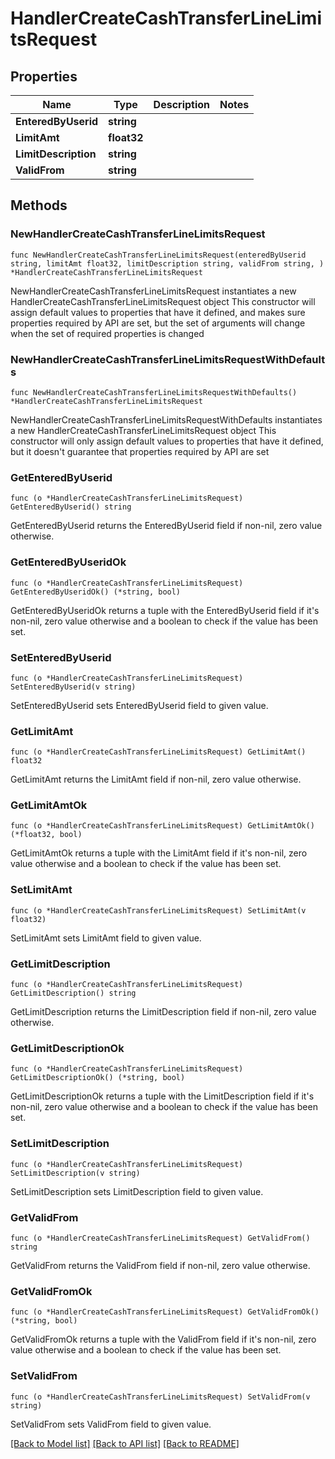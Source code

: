 # HandlerCreateCashTransferLineLimitsRequest

## Properties

Name | Type | Description | Notes
------------ | ------------- | ------------- | -------------
**EnteredByUserid** | **string** |  | 
**LimitAmt** | **float32** |  | 
**LimitDescription** | **string** |  | 
**ValidFrom** | **string** |  | 

## Methods

### NewHandlerCreateCashTransferLineLimitsRequest

`func NewHandlerCreateCashTransferLineLimitsRequest(enteredByUserid string, limitAmt float32, limitDescription string, validFrom string, ) *HandlerCreateCashTransferLineLimitsRequest`

NewHandlerCreateCashTransferLineLimitsRequest instantiates a new HandlerCreateCashTransferLineLimitsRequest object
This constructor will assign default values to properties that have it defined,
and makes sure properties required by API are set, but the set of arguments
will change when the set of required properties is changed

### NewHandlerCreateCashTransferLineLimitsRequestWithDefaults

`func NewHandlerCreateCashTransferLineLimitsRequestWithDefaults() *HandlerCreateCashTransferLineLimitsRequest`

NewHandlerCreateCashTransferLineLimitsRequestWithDefaults instantiates a new HandlerCreateCashTransferLineLimitsRequest object
This constructor will only assign default values to properties that have it defined,
but it doesn't guarantee that properties required by API are set

### GetEnteredByUserid

`func (o *HandlerCreateCashTransferLineLimitsRequest) GetEnteredByUserid() string`

GetEnteredByUserid returns the EnteredByUserid field if non-nil, zero value otherwise.

### GetEnteredByUseridOk

`func (o *HandlerCreateCashTransferLineLimitsRequest) GetEnteredByUseridOk() (*string, bool)`

GetEnteredByUseridOk returns a tuple with the EnteredByUserid field if it's non-nil, zero value otherwise
and a boolean to check if the value has been set.

### SetEnteredByUserid

`func (o *HandlerCreateCashTransferLineLimitsRequest) SetEnteredByUserid(v string)`

SetEnteredByUserid sets EnteredByUserid field to given value.


### GetLimitAmt

`func (o *HandlerCreateCashTransferLineLimitsRequest) GetLimitAmt() float32`

GetLimitAmt returns the LimitAmt field if non-nil, zero value otherwise.

### GetLimitAmtOk

`func (o *HandlerCreateCashTransferLineLimitsRequest) GetLimitAmtOk() (*float32, bool)`

GetLimitAmtOk returns a tuple with the LimitAmt field if it's non-nil, zero value otherwise
and a boolean to check if the value has been set.

### SetLimitAmt

`func (o *HandlerCreateCashTransferLineLimitsRequest) SetLimitAmt(v float32)`

SetLimitAmt sets LimitAmt field to given value.


### GetLimitDescription

`func (o *HandlerCreateCashTransferLineLimitsRequest) GetLimitDescription() string`

GetLimitDescription returns the LimitDescription field if non-nil, zero value otherwise.

### GetLimitDescriptionOk

`func (o *HandlerCreateCashTransferLineLimitsRequest) GetLimitDescriptionOk() (*string, bool)`

GetLimitDescriptionOk returns a tuple with the LimitDescription field if it's non-nil, zero value otherwise
and a boolean to check if the value has been set.

### SetLimitDescription

`func (o *HandlerCreateCashTransferLineLimitsRequest) SetLimitDescription(v string)`

SetLimitDescription sets LimitDescription field to given value.


### GetValidFrom

`func (o *HandlerCreateCashTransferLineLimitsRequest) GetValidFrom() string`

GetValidFrom returns the ValidFrom field if non-nil, zero value otherwise.

### GetValidFromOk

`func (o *HandlerCreateCashTransferLineLimitsRequest) GetValidFromOk() (*string, bool)`

GetValidFromOk returns a tuple with the ValidFrom field if it's non-nil, zero value otherwise
and a boolean to check if the value has been set.

### SetValidFrom

`func (o *HandlerCreateCashTransferLineLimitsRequest) SetValidFrom(v string)`

SetValidFrom sets ValidFrom field to given value.



[[Back to Model list]](../README.md#documentation-for-models) [[Back to API list]](../README.md#documentation-for-api-endpoints) [[Back to README]](../README.md)


